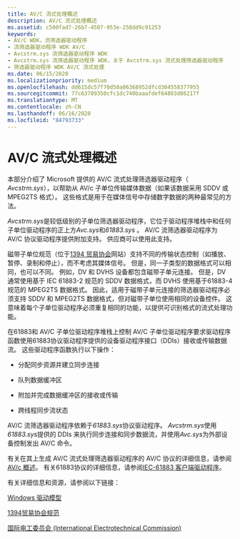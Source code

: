 ```yaml
---
title: AV/C 流式处理概述
description: AV/C 流式处理概述
ms.assetid: c500fad7-26b7-4507-953e-258dd9c91253
keywords:
- AV/C WDK，流筛选器驱动程序
- 流筛选器驱动程序 WDK AV/C
- Avcstrm.sys 流筛选器驱动程序 WDK
- Avcstrm.sys 流筛选器驱动程序 WDK，关于 Avcstrm.sys 流式处理筛选器驱动程序
- 筛选器驱动程序 WDK AV/C 流式处理
ms.date: 06/15/2020
ms.localizationpriority: medium
ms.openlocfilehash: dd615dc57f70d50a06368952dfcd304558377955
ms.sourcegitcommit: 77c63789350cfc1dc740baaafdef64803d86217f
ms.translationtype: MT
ms.contentlocale: zh-CN
ms.lasthandoff: 06/16/2020
ms.locfileid: "84793733"
---
```

# <a name="avc-streaming-overview"></a>AV/C 流式处理概述

本部分介绍了 Microsoft 提供的 AV/C 流式处理筛选器驱动程序（ *Avcstrm.sys*），以帮助从 AV/c 子单位传输媒体数据（如果该数据采用 SDDV 或 MPEG2TS 格式）。 这些格式是用于在媒体信号中存储数字数据的两种最常见的方法。

*Avcstrm.sys*是较低级别的子单位筛选器驱动程序，它位于驱动程序堆栈中和任何子单位驱动程序的正上方*Avc.sys*和*61883.sys* 。 AV/C 流筛选器驱动程序为 AV/C 协议驱动程序提供附加支持。 供应商可以使用此支持。

磁带子单位规范（位于[1394 贸易协会](https://1394ta.org/library-2)网站）支持不同的传输状态控制（如播放、暂停、录制和停止），而不考虑其媒体信号。 但是，同一子类型的数据格式可以相同，也可以不同。 例如，DV 和 DVHS 设备都包含磁带子单元连接。 但是，DV 通常使用基于 IEC 61883-2 规范的 SDDV 数据格式，而 DVHS 使用基于61883-4 规范的 MPEG2TS 数据格式。 因此，适用于磁带子单元连接的筛选器驱动程序必须支持 SDDV 和 MPEG2TS 数据格式，但对磁带子单位使用相同的设备控件。 这意味着每个子单位驱动程序必须重复相同的功能，以提供可识别格式的流式处理功能。

在61883和 AV/C 子单位驱动程序堆栈上控制 AV/C 子单位驱动程序要求驱动程序函数使用61883协议驱动程序提供的设备驱动程序接口（DDIs）接收或传输数据流。 这些驱动程序函数执行以下操作：

- 分配同步资源并建立同步连接

- 队列数据缓冲区

- 附加并完成数据缓冲区的接收或传输

- 跨线程同步流状态

AV/C 流筛选器驱动程序依赖于*61883.sys*协议驱动程序。 *Avcstrm.sys*使用*61883.sys*提供的 DDIs 来执行同步连接和同步数据流，并使用*Avc.sys*为外部设备控制发出 AV/C 命令。

有关在其上生成 AV/C 流式处理筛选器驱动程序的 AV/C 协议的详细信息，请参阅[AV/c 概述](av-c-overview.md)。 有关61883协议的详细信息，请参阅[IEC-61883 客户端驱动程序](https://docs.microsoft.com/windows-hardware/drivers/ieee/iec-61883-client-drivers)。

有关详细信息和资源，请参阅以下链接：

[Windows 驱动模型](https://docs.microsoft.com/windows-hardware/drivers/kernel/windows-driver-model)

[1394贸易协会规范](https://1394ta.org/library-2)

[国际电工委员会 (International Electrotechnical Commission)](https://www.iec.ch/)
